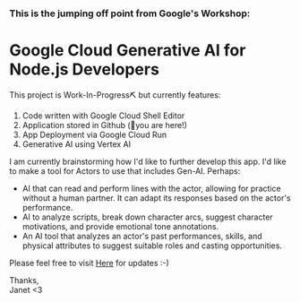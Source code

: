 ### This is the jumping off point from Google's Workshop: 
# Google Cloud Generative AI for Node.js Developers # 

This project is Work-In-Progress⛏️ but currently features: 
1. Code written with Google Cloud Shell Editor
2. Application stored in Github (📍you are here!)
3. App Deployment via Google Cloud Run
4. Generative AI using Vertex AI

I am currently brainstorming how I'd like to further develop this app. 
I'd like to make a tool for Actors to use that includes Gen-AI. 
Perhaps: 

- AI that can read and perform lines with the actor, allowing for practice without a human partner. It can adapt its responses based on the actor's performance.
- AI to analyze scripts, break down character arcs, suggest character motivations, and provide emotional tone annotations.
- An AI tool that analyzes an actor's past performances, skills, and physical attributes to suggest suitable roles and casting opportunities.

Please feel free to visit [Here](https://hello-world-2iobkfvfxa-uc.a.run.app/?animal=falmingo) for updates :-) 


Thanks, <br>
Janet <3
